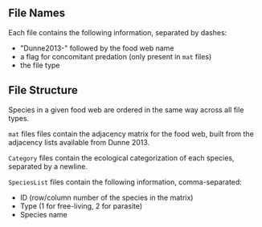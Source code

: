 ## File Names

Each file contains the following information, separated by dashes:
- "Dunne2013-" followed by the food web name
- a flag for concomitant predation (only present in `mat` files)
- the file type

## File Structure

Species in a given food web are ordered in the same way across all file types.

`mat` files files contain the adjacency matrix for the food web,
built from the adjacency lists available from Dunne 2013.

`Category` files contain the ecological categorization of each
species, separated by a newline.

`SpeciesList` files contain the following information,
comma-separated:
- ID (row/column number of the species in the matrix)
- Type (1 for free-living, 2 for parasite)
- Species name
